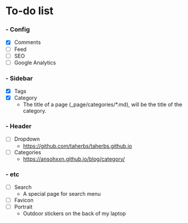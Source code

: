 # To-do list

### - Config
  - [x] Comments
  - [ ] Feed
  - [ ] SEO
  - [ ] Google Analytics
### - Sidebar
  - [x] Tags
  - [x] Category
    - The title of a page (\_page/categories/\*.md), will be the title of the category.
### - Header
  - [ ] Dropdown
    - https://github.com/taherbs/taherbs.github.io
  - [ ] Categories
    - https://ansohxxn.github.io/blog/category/
### - etc
  - [ ] Search
    - A special page for search menu
  - [ ] Favicon
  - [ ] Portrait
    - Outdoor stickers on the back of my laptop
